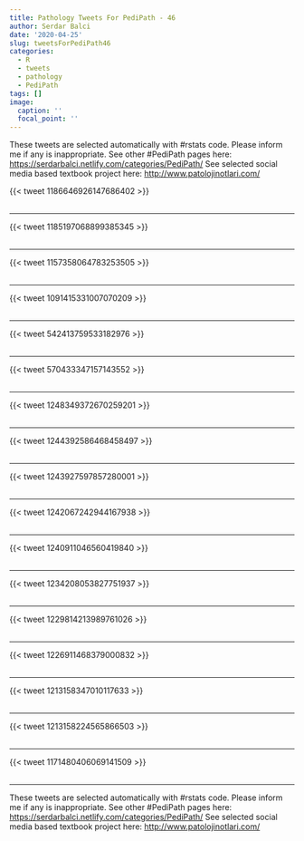 ```yaml
---
title: Pathology Tweets For PediPath - 46
author: Serdar Balci
date: '2020-04-25'
slug: tweetsForPediPath46
categories:
  - R
  - tweets
  - pathology
  - PediPath
tags: []
image:
  caption: ''
  focal_point: ''
---
```



These tweets are selected automatically with #rstats code. Please inform me if any is inappropriate.
See other #PediPath pages here: https://serdarbalci.netlify.com/categories/PediPath/ 
See selected social media based textbook project here: http://www.patolojinotlari.com/

{{< tweet 1186646926147686402 >}}
<br>
<br>
<hr>
{{< tweet 1185197068899385345 >}}
<br>
<br>
<hr>
{{< tweet 1157358064783253505 >}}
<br>
<br>
<hr>
{{< tweet 1091415331007070209 >}}
<br>
<br>
<hr>
{{< tweet 542413759533182976 >}}
<br>
<br>
<hr>
{{< tweet 570433347157143552 >}}
<br>
<br>
<hr>
{{< tweet 1248349372670259201 >}}
<br>
<br>
<hr>
{{< tweet 1244392586468458497 >}}
<br>
<br>
<hr>
{{< tweet 1243927597857280001 >}}
<br>
<br>
<hr>
{{< tweet 1242067242944167938 >}}
<br>
<br>
<hr>
{{< tweet 1240911046560419840 >}}
<br>
<br>
<hr>
{{< tweet 1234208053827751937 >}}
<br>
<br>
<hr>
{{< tweet 1229814213989761026 >}}
<br>
<br>
<hr>
{{< tweet 1226911468379000832 >}}
<br>
<br>
<hr>
{{< tweet 1213158347010117633 >}}
<br>
<br>
<hr>
{{< tweet 1213158224565866503 >}}
<br>
<br>
<hr>
{{< tweet 1171480406069141509 >}}
<br>
<br>
<hr>


These tweets are selected automatically with #rstats code. Please inform me if any is inappropriate.
See other #PediPath pages here: https://serdarbalci.netlify.com/categories/PediPath/ 
See selected social media based textbook project here: http://www.patolojinotlari.com/
